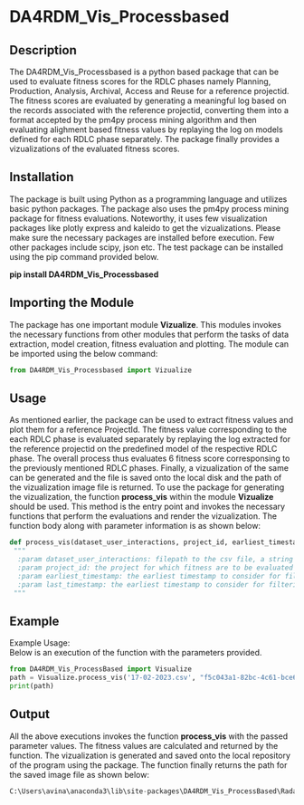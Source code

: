 # DA4RDM_Vis_Processbased

## Description
The DA4RDM_Vis_Processbased is a python based package that can be used to evaluate fitness scores for the RDLC phases namely Planning, Production, Analysis, Archival, Access and Reuse for a reference projectid. The fitness scores are evaluated by generating a meaningful log based on the records associated with the reference projectid, converting them into a format accepted by the pm4py process mining algorithm and then evaluating alighment based fitness values by replaying the log on models defined for each RDLC phase separately. The package finally provides a vizualizations of the evaluated fitness scores.


## Installation
The package is built using Python as a programming language and utilizes basic python packages. The package also uses the pm4py process mining package for fitness evaluations. Noteworthy, it uses few visualization packages like plotly express and kaleido to get the vizualizations. Please make sure the necessary packages are installed before execution. Few other packages include scipy, json etc. The test package can be installed using the pip command provided below.

**pip install DA4RDM_Vis_Processbased**


## Importing the Module 
The package has one important module **Vizualize**. This modules invokes the necessary functions from other modules that perform the tasks of data extraction, model creation, fitness evaluation and plotting. The module can be imported using the below command:

```python
from DA4RDM_Vis_Processbased import Vizualize
```

## Usage
As mentioned earlier, the package can be used to extract fitness values and plot them for a reference ProjectId. The fitness value corresponding to the each RDLC phase is evaluated separately by replaying the log extracted for the reference projectid on the predefined model of the respective RDLC phase. The overall process thus evaluates 6 fitness score corresponsing to the previously mentioned RDLC phases. Finally, a vizualization of the same can be generated and the file is saved onto the local disk and the path of the vizualization image file is returned. To use the package for generating the vizualization, the function **process_vis** within the module **Vizualize** should be used. This method is the entry point and invokes the necessary functions that perform the evaluations and render the vizualization. The function body along with parameter information is as shown below:

```python
def process_vis(dataset_user_interactions, project_id, earliest_timestamp, last_timestamp):
 """
  :param dataset_user_interactions: filepath to the csv file, a string is expected
  :param project_id: the project for which fitness are to be evaluated
  :param earliest_timestamp: the earliest timestamp to consider for filtering records 
  :param last_timestamp: the earliest timestamp to consider for filtering records
 """
```

## Example
Example Usage:<br />
Below is an execution of the function with the parameters provided.
```python
from DA4RDM_Vis_ProcessBased import Visualize
path = Visualize.process_vis('17-02-2023.csv', "f5c043a1-82bc-4c61-bce6-0acbc0062948", '2023-02-14 08:57:44.315', '2021-05-03 02:31:54.652')
print(path)
```

## Output
All the above executions invokes the function **process_vis** with the passed parameter values. The fitness values are calculated and returned by the function. The vizualization is generated and saved onto the local repository of the program using the package. The function finally returns the path for the saved image file as shown below:

```python
C:\Users\avina\anaconda3\lib\site-packages\DA4RDM_Vis_ProcessBased\Radarchart.png
```

